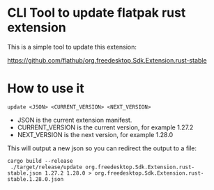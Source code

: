 # CLI Tool to update flatpak rust extension

This is a simple tool to update this extension:

https://github.com/flathub/org.freedesktop.Sdk.Extension.rust-stable

# How to use it

```
update <JSON> <CURRENT_VERSION> <NEXT_VERSION>
```

 * JSON is the current extension manifest.
 * CURRENT\_VERSION is the current version, for example 1.27.2
 * NEXT\_VERSION is the next version, for example 1.28.0

This will output a new json so you can redirect the output to a file:

```
cargo build --release
 ./target/release/update org.freedesktop.Sdk.Extension.rust-stable.json 1.27.2 1.28.0 > org.freedesktop.Sdk.Extension.rust-stable.1.28.0.json
```
